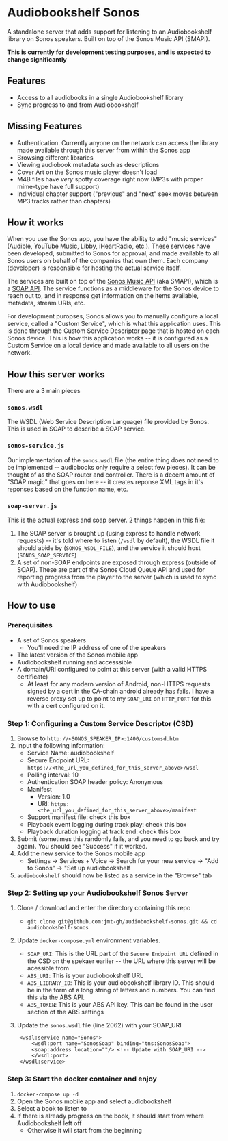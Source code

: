 # Audiobookshelf Sonos

A standalone server that adds support for listening to an Audiobookshelf library on Sonos speakers. Built on top of the Sonos Music API (SMAPI).

**This is currently for development testing purposes, and is expected to change significantly**

## Features

- Access to all audiobooks in a single Audiobookshelf library
- Sync progress to and from Audiobookshelf

## Missing Features

- Authentication. Currently anyone on the network can access the library made available through this server from within the Sonos app
- Browsing different libraries
- Viewing audiobook metadata such as descriptions
- Cover Art on the Sonos music player doesn't load
- M4B files have _very_ spotty coverage right now (MP3s with proper mime-type have full support)
- Individual chapter support ("previous" and "next" seek moves between MP3 tracks rather than chapters)

## How it works

When you use the Sonos app, you have the ability to add "music services" (Audible, YouTube Music, Libby, iHeartRadio, etc.). These services have been developed, submitted to Sonos for approval, and made available to all Sonos users on behalf of the companies that own them. Each company (developer) is responsible for hosting the actual service itself.

The services are built on top of the [Sonos Music API](https://developer.sonos.com/reference/sonos-music-api/) (aka SMAPI), which is a [SOAP API](https://stoplight.io/api-types/soap-api). The service functions as a middleware for the Sonos device to reach out to, and in response get information on the items available, metadata, stream URIs, etc.

For development puropses, Sonos allows you to manually configure a local service, called a "Custom Service", which is what this application uses. This is done through the Custom Service Descriptor page that is hosted on each Sonos device. This is how this application works -- it is configured as a Custom Service on a local device and made available to all users on the network.

## How this server works

There are a 3 main pieces

### `sonos.wsdl`

The WSDL (Web Service Description Language) file provided by Sonos. This is used in SOAP to describe a SOAP service.

### `sonos-service.js`

Our implementation of the `sonos.wsdl` file (the entire thing does not need to be implemented -- audiobooks only require a select few pieces). It can be thought of as the SOAP router and controller. There is a decent amount of "SOAP magic" that goes on here -- it creates reponse XML tags in it's reponses based on the function name, etc.

### `soap-server.js`

This is the actual express and soap server. 2 things happen in this file:

1. The SOAP server is brought up (using express to handle network requests) -- it's told where to listen (`/wsdl` by default), the WSDL file it should abide by (`SONOS_WSDL_FILE`), and the service it should host (`SONOS_SOAP_SERVICE`)
2. A set of non-SOAP endpoints are exposed through express (outside of SOAP). These are part of the Sonos Cloud Queue API and used for reporting progress from the player to the server (which is used to sync with Audiobookshelf)

## How to use

### Prerequisites

- A set of Sonos speakers
  - You'll need the IP address of one of the speakers
- The latest version of the Sonos mobile app
- Audiobookshelf running and accesssible
- A domain/URI configured to point at this server (with a valid HTTPS certificate)
  - At least for any modern version of Android, non-HTTPS requests signed by a cert in the CA-chain android already has fails. I have a reverse proxy set up to point to my `SOAP_URI` on `HTTP_PORT` for this with a cert configured on it.

### Step 1: Configuring a Custom Service Descriptor (CSD)

1. Browse to `http://<SONOS_SPEAKER_IP>:1400/customsd.htm`
2. Input the following information:
   - Service Name: audiobookshelf
   - Secure Endpoint URL: `https://<the_url_you_defined_for_this_server_above>/wsdl`
   - Polling interval: 10
   - Authentication SOAP header policy: Anonymous
   - Manifest
     - Version: 1.0
     - URI: `https:<the_url_you_defined_for_this_server_above>/manifest`
   - Support manifest file: check this box
   - Playback event logging during track play: check this box
   - Playback duration logging at track end: check this box
3. Submit (sometimes this randomly fails, and you need to go back and try again). You should see "Success" if it worked.
4. Add the new service to the Sonos mobile app
   - Settings -> Services + Voice -> Search for your new service -> "Add to Sonos" -> "Set up audiobookshelf
5. `audiobookshelf` should now be listed as a service in the "Browse" tab

### Step 2: Setting up your Audiobookshelf Sonos Server

1. Clone / download and enter the directory containing this repo
   - `git clone git@github.com:jmt-gh/audiobookshelf-sonos.git && cd audiobookshelf-sonos`
2. Update `docker-compose.yml` environment variables.
   - `SOAP_URI`: This is the URL part of the `Secure Endpoint URL` defined in the CSD on the spekaer earlier -- the URL where this server will be acessible from
   - `ABS_URI`: This is your audiobookshelf URL
   - `ABS_LIBRARY_ID`: This is your audiobookshelf library ID. This should be in the form of a long string of letters and numbers. You can find this via the ABS API.
   - `ABS_TOKEN`: This is your ABS API key. This can be found in the user section of the ABS settings

3. Update the `sonos.wsdl` file (line 2062) with your SOAP_URI

```
    <wsdl:service name="Sonos">
        <wsdl:port name="SonosSoap" binding="tns:SonosSoap">
		<soap:address location=""/> <!-- Update with SOAP_URI -->
        </wsdl:port>
    </wsdl:service>
```

### Step 3: Start the docker container and enjoy

1. `docker-compose up -d`
2. Open the Sonos mobile app and select audiobookshelf
3. Select a book to listen to
4. If there is already progress on the book, it should start from where Audiobookshelf left off
   - Otherwise it will start from the beginning
